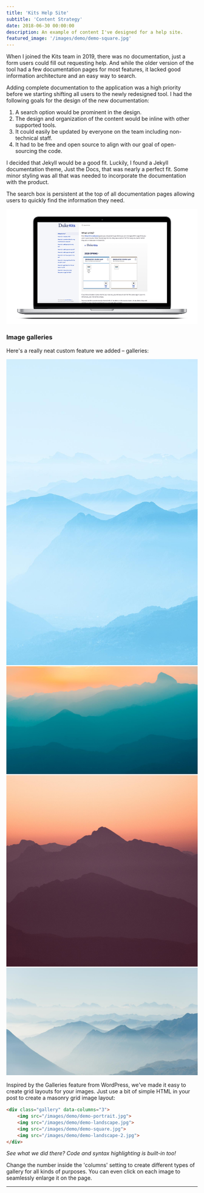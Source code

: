 ```yaml
---
title: 'Kits Help Site'
subtitle: 'Content Strategy'
date: 2018-06-30 00:00:00
description: An example of content I've designed for a help site.
featured_image: '/images/demo/demo-square.jpg'
---
```



When I joined the Kits team in 2019, there was no documentation, just a form users could fill out requesting help.  And while the older version of the tool had a few documentation pages for most features, it lacked good information architecture and an easy way to search.

Adding complete documentation to the application was a high priority before we starting shifting all users to the newly redesigned tool.  I had the following goals for the design of the new documentation:

1. A search option would be prominent in the design.
2. The design and organization of the content would be inline with other supported tools.
3. It could easily be updated by everyone on the team including non-technical staff.
4. It had to be free and open source to align with our goal of open-sourcing the code.

I decided that Jekyll would be a good fit.  Luckily, I found a Jekyll documentation theme, Just the Docs, that was nearly a perfect fit.  Some minor styling was all that was needed to incorporate the documentation with the product.

The search box is persistent at the top of all documentation pages allowing users to quickly find the information they need.

![](/images/kits/kits_help.png)


### Image galleries

Here's a really neat custom feature we added – galleries:

<div class="gallery" data-columns="3">
	<img src="/images/demo/demo-portrait.jpg">
	<img src="/images/demo/demo-landscape.jpg">
	<img src="/images/demo/demo-square.jpg">
	<img src="/images/demo/demo-landscape-2.jpg">
</div>

Inspired by the Galleries feature from WordPress, we've made it easy to create grid layouts for your images. Just use a bit of simple HTML in your post to create a masonry grid image layout:

```html
<div class="gallery" data-columns="3">
    <img src="/images/demo/demo-portrait.jpg">
    <img src="/images/demo/demo-landscape.jpg">
    <img src="/images/demo/demo-square.jpg">
    <img src="/images/demo/demo-landscape-2.jpg">
</div>
```

*See what we did there? Code and syntax highlighting is built-in too!*

Change the number inside the 'columns' setting to create different types of gallery for all kinds of purposes. You can even click on each image to seamlessly enlarge it on the page.

---
